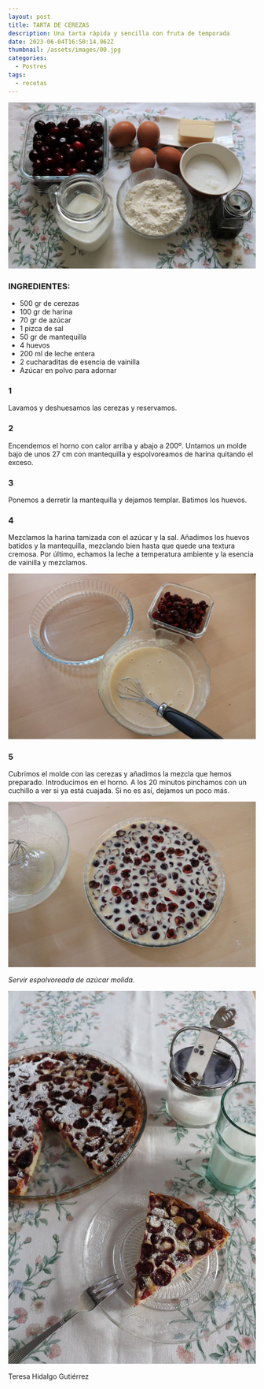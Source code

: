 ```yaml
---
layout: post
title: TARTA DE CEREZAS
description: Una tarta rápida y sencilla con fruta de temporada
date: 2023-06-04T16:50:14.962Z
thumbnail: /assets/images/00.jpg
categories:
  - Postres
tags:
  - recetas
---
```

![](/assets/images/01-cer.jpg)

### INGREDIENTES:

* 500 gr de cerezas
* 100 gr de harina
* 70 gr de azúcar
* 1 pizca de sal
* 50 gr de mantequilla
* 4 huevos
* 200 ml de leche entera
* 2 cucharaditas de esencia de vainilla
* Azúcar en polvo para adornar

### 1

Lavamos y deshuesamos las cerezas y reservamos.   

### 2

Encendemos el horno con calor arriba y abajo a 200º. 
Untamos un molde bajo de unos 27 cm con mantequilla y espolvoreamos de harina quitando el exceso.

### 3

Ponemos a derretir la mantequilla y dejamos templar. Batimos los huevos.  

### 4

Mezclamos la harina tamizada con el azúcar y la sal. Añadimos los huevos batidos y la mantequilla, mezclando bien hasta que quede una textura cremosa. Por último, echamos la leche a temperatura ambiente y la esencia de vainilla y mezclamos.

![](/assets/images/02-cer.jpg)

### 5

Cubrimos el molde con las cerezas y añadimos la mezcla que hemos preparado. Introducimos en el horno. A los 20 minutos pinchamos con un cuchillo a ver si ya está cuajada. Si no es así, dejamos un poco más.

![](/assets/images/03-cer.jpg)



*Servir espolvoreada de azúcar molida.*

![](/assets/images/04-cer.jpg)

Teresa Hidalgo Gutiérrez